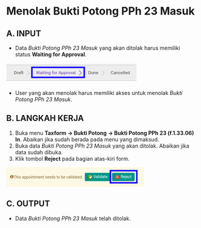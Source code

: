 # Menolak Bukti Potong PPh 23 Masuk

## A. INPUT

* Data *Bukti Potong PPh 23 Masuk* yang akan ditolak harus memiliki status **Waiting for Approval**.

![](../../img/bukpot-pph-23-masuk/status-waiting-for-approval.png)

* User yang akan menolak harus memiliki akses untuk menolak *Bukti Potong PPh 23 Masuk*.

## B. LANGKAH KERJA

1. Buka menu **Taxform -> Bukti Potong -> Bukti Potong PPh 23 (f.1.33.06) In**. Abaikan jika sudah berada pada menu yang dimaksud.
2. Buka data *Bukti Potong PPh 23 Masuk* yang akan ditolak. Abaikan jika data sudah dibuka.
3. Klik tombol **Reject** pada bagian atas-kiri form.

![](../../img/bukpot-pph-23-masuk/tombol-reject.png)

## C. OUTPUT

* Data *Bukti Potong PPh 23 Masuk* telah ditolak.
